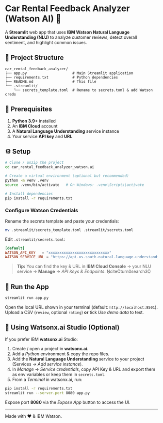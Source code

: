 # Car Rental Feedback Analyzer (Watson AI) 🚗

A **Streamlit** web app that uses **IBM Watson Natural Language Understanding (NLU)** to analyze customer reviews, detect overall sentiment, and highlight common issues.

## 📂 Project Structure

```text
car_rental_feedback_analyzer/
├── app.py                     # Main Streamlit application
├── requirements.txt           # Python dependencies
├── README.md                  # This file
└── .streamlit/
    └── secrets_template.toml  # Rename to secrets.toml & add Watson creds
```

## 🔧 Prerequisites

1. **Python 3.9+** installed
2. An **IBM Cloud** account  
3. A **Natural Language Understanding** service instance  
4. Your service **API key** and **URL**

## ⚙️ Setup

```bash
# Clone / unzip the project
cd car_rental_feedback_analyzer_watson.ai

# Create a virtual environment (optional but recommended)
python -m venv .venv
source .venv/bin/activate   # On Windows: .venv\Scripts\activate

# Install dependencies
pip install -r requirements.txt
```

### Configure Watson Credentials

Rename the secrets template and paste your credentials:

```bash
mv .streamlit/secrets_template.toml .streamlit/secrets.toml
```

Edit `.streamlit/secrets.toml`:

```toml
[default]
WATSON_API_KEY   = "xxxxxxxxxxxxxxxxxxxxxxxxxxxx"
WATSON_SERVICE_URL = "https://api.us-south.natural-language-understanding.watson.cloud.ibm.com/instances/xxxxx"
```

> **Tip:** You can find the key & URL in **IBM Cloud Console** → your NLU service → **Manage** → *API Keys & Endpoints*. citeturn0search3

## 🚀 Run the App

```bash
streamlit run app.py
```

Open the local URL shown in your terminal (default: `http://localhost:8501`).  
Upload a CSV (`review`, optional `rating`) **or** tick *Use demo data* to test.

## 📝 Using Watsonx.ai Studio (Optional)

If you prefer IBM **watsonx.ai** Studio:

1. Create / open a project in **watsonx.ai**.  
2. Add a *Python* environment & copy the repo files.  
3. Add the **Natural Language Understanding** service to your project (Services → *Add service instance*).  
4. In *Manage* → *Service credentials*, copy API Key & URL and export them as env variables or keep them in `secrets.toml`.  
5. From a *Terminal* in watsonx.ai, run:

```bash
pip install -r requirements.txt
streamlit run --server.port 8080 app.py
```

Expose port **8080** via the *Expose App* button to access the UI.

---

Made with ❤️ & IBM Watson.
